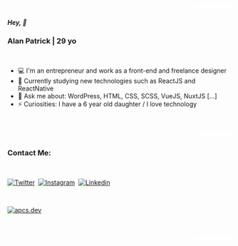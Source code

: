 <a name="top"></a>

[![------------------------------------](https://raw.githubusercontent.com/alanpatrickk/alanpatrickk/main/assets/gradient.png)](#top)

##### Hey, 👋
### Alan Patrick | 29 yo ###

<br>

- 💻 I'm an entrepreneur and work as a front-end and freelance designer
- 🚀 Currently studying new technologies such as ReactJS and ReactNative 
- 💬 Ask me about: WordPress, HTML, CSS, SCSS, VueJS, NuxtJS [...]
- ⚡ Curiosities: I have a 6 year old daughter / I love technology

<br>

[![------------------------------------](https://raw.githubusercontent.com/alanpatrickk/alanpatrickk/main/assets/gradient.png)](#contact)

### Contact Me: ###

<br>

[![Twitter](https://img.shields.io/badge/-WhatsApp-149c8c?style=for-the-badge&labelColor=0f756a&logo=whatsapp&logoColor=ffffff)](https://wa.me/5541992473307)‎‏‏‎ ‎
[![Instagram](https://img.shields.io/badge/-Instagram-c13584?style=for-the-badge&labelColor=912663&logo=instagram&logoColor=ffffff)](https://instagram.com/alanpatrickk)‎‎‎‏‏‎ ‎
[![Linkedin](https://img.shields.io/badge/-LinkedIn-0076b5?style=for-the-badge&labelColor=02669c&logo=invision&logoColor=ffffff)](https://www.linkedin.com/in/alanpatrickk/) 

<br>

[![apcs.dev](https://img.shields.io/badge/-apcs.dev-29292e?style=for-the-badge&labelColor=f6841f&logo=devbox&logoColor=FFFFFF)](https://apcs.dev)

<br>

[![------------------------------------](https://raw.githubusercontent.com/alanpatrickk/alanpatrickk/main/assets/gradient.png)](#top)
